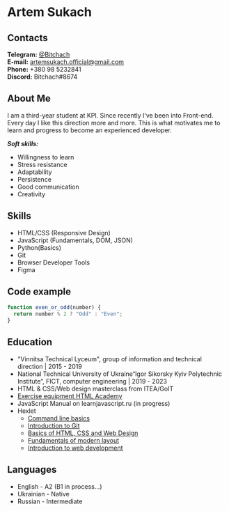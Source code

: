 # Artem Sukach

## Contacts

**Telegram:** [@Bitchach](https://t.me/Bitchach)<br>
**E-mail:** artemsukach.official@gmail.com<br>
**Phone:** +380 98 5232841<br>
**Discord:** Bitchach#8674

## About Me

I am a third-year student at KPI. Since recently I’ve been into Front-end. Every day I like this direction more and more. This is what motivates me to learn and progress to become an experienced developer.

**_Soft skills:_**

- Willingness to learn
- Stress resistance
- Adaptability
- Persistence
- Good communication
- Creativity

## Skills

- HTML/CSS (Responsive Design)
- JavaScript (Fundamentals, DOM, JSON)
- Python(Basics)
- Git
- Browser Developer Tools
- Figma

## Code example

```javascript
function even_or_odd(number) {
  return number % 2 ? "Odd" : "Even";
}
```

## Education

- "Vinnitsa Technical Lyceum", group of information and technical direction | 2015 - 2019
- National Technical University of Ukraine“Igor Sikorsky Kyiv Polytechnic Institute”, FICT, computer engineering | 2019 - 2023
- HTML & CSS/Web design masterclass from ITEA/GoIT
- [Exercise equipment HTML Academy](https://htmlacademy.ru/courses)
- JavaScript Manual on learnjavascript.ru (in progress)
- Hexlet
  - [Command line basics](https://ru.hexlet.io/courses/cli-basics)
  - [Introduction to Git](https://ru.hexlet.io/courses/intro_to_git)
  - [Basics of HTML, CSS and Web Design](https://ru.hexlet.io/courses/html)
  - [Fundamentals of modern layout](https://ru.hexlet.io/courses/layout-designer-basics)
  - [Introduction to web development](https://ru.hexlet.io/courses/intro_to_web_development)

## Languages

- English - A2 (B1 in process…)
- Ukrainian - Native
- Russian - Intermediate
